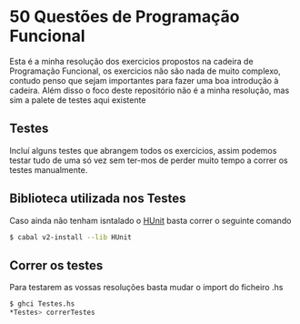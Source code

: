 # 50 Questões de Programação Funcional

Esta é a minha resolução dos exercicios propostos na cadeira de Programação Funcional, os exercicios não são nada de muito complexo, contudo penso que sejam importantes para fazer uma boa introdução à cadeira. Além disso o foco deste repositório não é a minha resolução, mas sim a palete de testes aqui existente

## Testes

Incluí alguns testes que abrangem todos os exercicios, assim podemos testar tudo de uma só vez sem ter-mos de perder muito tempo a correr os testes manualmente.


## Biblioteca utilizada nos Testes

Caso ainda não tenham isntalado o [HUnit](https://hackage.haskell.org/package/HUnit) basta correr o seguinte comando

```bash
$ cabal v2-install --lib HUnit
```
## Correr os testes

Para testarem as vossas resoluções basta mudar o import do ficheiro .hs

```bash
$ ghci Testes.hs
*Testes> correrTestes
```
